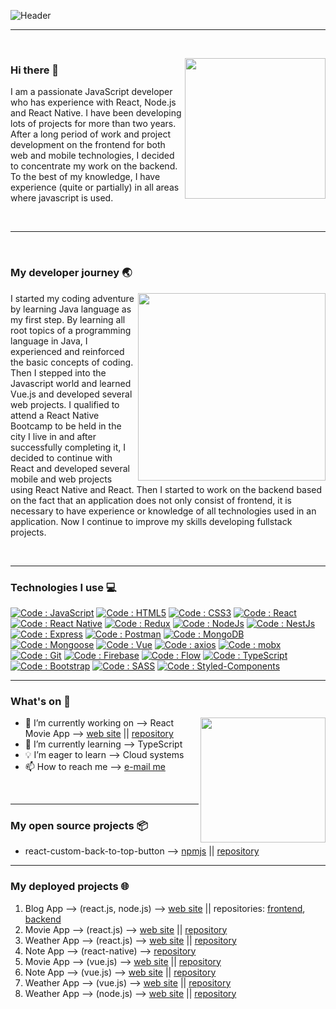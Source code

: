 ![Header](https://github.com/shoki61/shoki61/blob/main/developer.png "Header")

---

<br>
<p>
  <a><img width="225" align='right' src="https://github.com/shoki61/shoki61/blob/main/computer.jpg"></a>
</p>

### Hi there 👋

<p>
  I am a passionate JavaScript developer who has experience with React, Node.js and React Native. I have been developing lots of projects for more than two years. After     a long period of work and project development on the frontend for both web and mobile technologies, I decided to concentrate my work on the backend. To the best of my knowledge, I have experience (quite or partially) in all areas where javascript is used.
</p>
<br>

---

<br>

### My developer journey :earth_asia:
<p>
  <a><img width="300" align='right' src="https://github.com/shoki61/shoki61/blob/main/roadmap.PNG"></a>
</p>

I started my coding adventure by learning Java language as my first step. By learning all root topics of a programming language in Java, I experienced and reinforced the basic concepts of coding. Then I stepped into the Javascript world and learned Vue.js and developed several web projects. I qualified to attend a React Native Bootcamp to be held in the city I live in and after successfully completing it, I decided to continue with React and developed several mobile and web projects using React Native and React. Then I started to work on the backend based on the fact that an application does not only consist of frontend, it is necessary to have experience or knowledge of all technologies used in an application. Now I continue to improve my skills developing fullstack projects.

<br>

---

### Technologies I use 💻

[![Code : JavaScript](https://img.shields.io/badge/JavaScript-yellow?style=flat-square&logo=javascript&logoColor=white&style=flat-square)](https://developer.mozilla.org/tr/docs/Web/JavaScript)
[![Code : HTML5](https://img.shields.io/badge/HTML5-chocolate?style=flat-square&logo=html5&logoColor=white&style=flat-square)](https://developer.mozilla.org/tr/docs/Web/HTML)
[![Code : CSS3](https://img.shields.io/badge/CSS3-blue?style=flat-square&logo=css3&logoColor=white&style=flat-square)](https://developer.mozilla.org/tr/docs/Web/CSS)
[![Code : React](https://img.shields.io/badge/React-deepskyblue?style=flat-square&logo=react&logoColor=white&style=flat-square)](https://reactjs.org/)
[![Code : React Native](https://img.shields.io/badge/React_Native-deepskyblue?style=flat-square&logo=react&logoColor=white&style=flat-square)](https://reactnative.dev/)
[![Code : Redux](https://img.shields.io/badge/Redux-blueviolet?style=flat-square&logo=redux&logoColor=white&style=flat-square)](https://redux.js.org/)
[![Code : NodeJs](https://img.shields.io/badge/Node.js-forestgreen?style=flat-square&logo=node.js&logoColor=white&style=flat-square)](https://nodejs.org/en/)
[![Code : NestJs](https://img.shields.io/badge/NestJS-#ea2845?style=flat-square&logo=nest.js&logoColor=white&style=flat-square)](https://nestjs.com)
[![Code : Express](https://img.shields.io/badge/Express-mintcream?style=flat-square&logo=express&logoColor=black&style=flat-square)](https://expressjs.com/)
[![Code : Postman](https://img.shields.io/badge/Postman-tomato?style=flat-square&logo=postman&logoColor=white&style=flat-square)](https://www.postman.com/)
[![Code : MongoDB](https://img.shields.io/badge/MongoDB-limegreen?style=flat-square&logo=mongodb&logoColor=white&style=flat-square)](https://www.mongodb.com/)
[![Code : Mongoose](https://img.shields.io/badge/Mongoose-darkred?style=flat-square&logo=mongoose&logoColor=white&style=flat-square)](https://mongoosejs.com/)
[![Code : Vue](https://img.shields.io/badge/Vue-mediumspringgreen?style=flat-square&logo=vue.js&logoColor=white&style=flat-square)](https://vuejs.org/)
[![Code : axios](https://img.shields.io/badge/Axios-blue?style=flat-square&logo=axios&logoColor=white&style=flat-square)](https://github.com/axios/axios)
[![Code : mobx](https://img.shields.io/badge/Mobx-darkorange?style=flat-square&logo=mobx&logoColor=white&style=flat-square)](https://mobx.js.org/README.html)
[![Code : Git](https://img.shields.io/badge/Git-orangered?style=flat-square&logo=git&logoColor=white&style=flat-square)](https://git-scm.com/)
[![Code : Firebase](https://img.shields.io/badge/Firebase-gold?style=flat-square&logo=firebase&logoColor=white&style=flat-square)](https://firebase.google.com/)
[![Code : Flow](https://img.shields.io/badge/Flow-darkorange?style=flat-square&logo=flow.js&logoColor=white&style=flat-square)](https://flow.org/)
[![Code : TypeScript](https://img.shields.io/badge/TypeScript-royalblue?style=flat-square&logo=typescript&logoColor=white&style=flat-square)](https://www.typescriptlang.org/)
[![Code : Bootstrap](https://img.shields.io/badge/Bootstrap-darkorchid?style=flat-square&logo=bootstrap&logoColor=white&style=flat-square)](https://getbootstrap.com/)
[![Code : SASS](https://img.shields.io/badge/SASS-hotpink?style=flat-square&logo=sass&logoColor=white&style=flat-square)](https://sass-lang.com)
[![Code : Styled-Components](https://img.shields.io/badge/Styled_Components-dimgrey?style=flat-square&logo=styled-components&logoColor=white&style=flat-square)](https://styled-components.com)

---

### What's on :loudspeaker:

<p>
  <a><img width="200" align='right' src="https://github.com/shoki61/shoki61/blob/main/code.jpg"></a>
</p>


- 🔭 I’m currently working on -->  React Movie App -->  [web site](https://shokidev-movie-app.web.app) || [repository](https://github.com/shoki61/react-movie-app)
- 🌱 I’m currently learning -->   TypeScript
- 💡 I’m eager to learn -->  Cloud systems
- :mailbox: How to reach me --> <a href="mailto:sohrat6128@gmail.com">e-mail me</a>

<br>

---

### My open source projects :package:

- react-custom-back-to-top-button --> [npmjs](https://www.npmjs.com/package/react-custom-back-to-top-button) || [repository](https://github.com/shoki61/react-custom-back-to-top-button)


---

### My deployed projects 🌐

1) Blog App -->  (react.js, node.js) --> [web site](https://shokidev-myblog.web.app) || repositories: [frontend](https://github.com/shoki61/note-app-frontend), [backend](https://github.com/shoki61/note-app-backend)
2) Movie App --> (react.js) --> [web site](https://shokidev-movie-app.web.app) || [repository](https://github.com/shoki61/react-movie-app)
3) Weather App --> (react.js) --> [web site](https://shokidev-weather-app.web.app) || [repository](https://github.com/shoki61/react-weather-app)
4) Note App --> (react-native) --> [repository](https://github.com/shoki61/noteApp)
5) Movie App --> (vue.js) --> [web site](https://shokidev-movie.web.app) || [repository](https://github.com/shoki61/shokidev-movie)
6) Note App --> (vue.js) --> [web site](https://shokidev-notepad.web.app) || [repository](https://github.com/shoki61/shokidev-notepad)
7) Weather App --> (vue.js) --> [web site](https://shokidev-weather.web.app) || [repository](https://github.com/shoki61/shokidev-weather)
8) Weather App --> (node.js) --> [web site](https://shoki-node-weather.herokuapp.com) || [repository](https://github.com/shoki61/node.js-weather)






